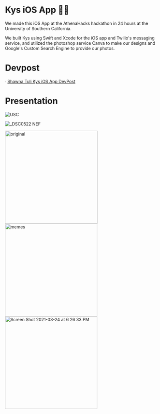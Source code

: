 # Kys iOS App 📲💬

We made this iOS App at the AthenaHacks hackathon in 24 hours at the University of Southern California.

We built Kys using Swift and Xcode for the iOS app and Twilio's messaging service, and utilized the photoshop service Canva to make our designs and Google's Custom Search Engine to provide our photos.

# Devpost
∙ [Shawna Tuli Kys iOS App DevPost](https://devpost.com/software/kys-0s456d?fbclid=IwAR1zk_PqUaJkhv4SuBtjU898owq_guS0EFm7R68mAZgG_F7k3dZijiDOcT4#updates)

# Presentation
![USC](https://user-images.githubusercontent.com/19508013/111696765-eb54bf80-87f1-11eb-9b13-0a720857d098.jpeg)

![_DSC0522 NEF](https://user-images.githubusercontent.com/19508013/111709140-57402380-8804-11eb-8868-00472f95a3f6.jpeg)

<img width="306" alt="original" src="https://user-images.githubusercontent.com/19508013/112406081-b99b9700-8cd0-11eb-9080-54c4e706e64a.png">

<img width="305" alt="memes" src="https://user-images.githubusercontent.com/19508013/112406151-d768fc00-8cd0-11eb-8984-627cbf9486ee.png">

<img width="305" alt="Screen Shot 2021-03-24 at 6 26 33 PM" src="https://user-images.githubusercontent.com/19508013/112404956-91129d80-8cce-11eb-9c3c-0aa2d0071bb9.png">
